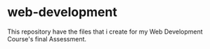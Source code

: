 # web-development
This repository have the files that i create for my Web Development Course's  final Assessment.
